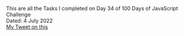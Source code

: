 This are all the Tasks I completed on Day 34 of 100 Days of JavaScript Challenge<br>
Dated: 4 July 2022<br>
[My Tweet on this](https://twitter.com/Saurav_Navdhare/status/1544245096899567618)<br>
